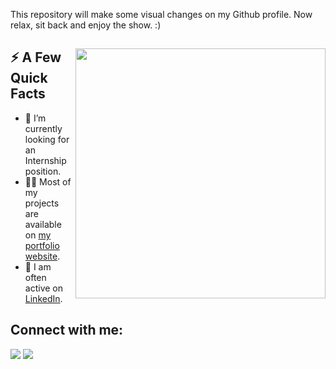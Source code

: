 This repository will make some visual changes on my Github profile. 
Now relax, sit back and enjoy the show. :)

<div>
  <img width="400px" align="right" src="https://scontent-hel3-1.xx.fbcdn.net/v/t39.30808-6/321802809_540493614796987_2858551117341703452_n.jpg?_nc_cat=1&ccb=1-7&_nc_sid=730e14&_nc_ohc=A1dqVdV3qOgAX_3Xe5q&_nc_ht=scontent-hel3-1.xx&oh=00_AfDhmR6k9WorCMx164znCdGpkaRzcqUXuvxG8tlf_ji3cA&oe=63BD2EC7" />
  <h2>⚡️ A Few Quick Facts</h2>
  <ul>
    <li>🔭 I’m currently looking for an Internship position.
    <li>👨‍💻 Most of my projects are available on <a href="https://nguyenducbinh.me">my portfolio website</a>.</li>
    <li>📝 I am often active on <a href="https://www.linkedin.com/in/duc-binh-nguyen-3b4839168/">LinkedIn</a>.</li>
  </ul>
</div>

## Connect with me:
<p align="left">

<a href = "https://www.linkedin.com/in/duc-binh-nguyen-3b4839168/"><img src="https://img.icons8.com/fluent/48/000000/linkedin.png"/></a>
<a href = "https://www.instagram.com/fenfhnib/"><img src="https://img.icons8.com/fluent/48/000000/instagram-new.png"/></a>

</p>



